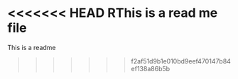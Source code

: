 <<<<<<< HEAD
RThis is a read me file 
=======
This is a readme
>>>>>>> f2af51d9b1e010bd9eef470147b84ef138a86b5b
